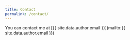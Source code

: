 ```yaml
---
title: Contact
permalink: /contact/
---
```


You can contact me at [{{ site.data.author.email }}](mailto:{{ site.data.author.email }})